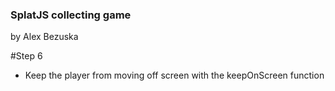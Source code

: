 ### SplatJS collecting game
by Alex Bezuska


#Step 6
- Keep the player from moving off screen with the keepOnScreen function